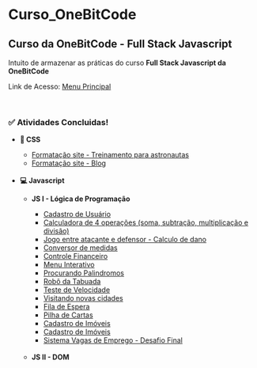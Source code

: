 # Curso_OneBitCode
<h2>Curso da OneBitCode - Full Stack Javascript</h2>
<p>
Intuito de armazenar as práticas do curso <strong>Full Stack Javascript da OneBitCode</strong>
</p>
<p>Link de Acesso: <a href="https://gustarc.github.io/Curso_OneBitCode/">Menu Principal</a></p>
<br>

<h3>&#9989 <strong>Atividades Concluidas!</strong></h3>
    <ul>
        <li><strong>&#127912 CSS</strong></li>
            <ul>
                <li><a href="https://gustarc.github.io/Curso_OneBitCode/Modulo_CSS/Exercicio_TreinamentoAstronautas/index.html" target="_blank">Formatação site - Treinamento para astronautas</a></li>
                <li><a href="https://gustarc.github.io/Curso_OneBitCode/Modulo_CSS/Exercicio_RecriandoSite_Blog/index.html" target="_blank">Formatação site - Blog</a></li>
            </ul>
            <br>
        <li><strong>&#128187 Javascript</strong></li>
            <ul>
                <li><strong>JS I - Lógica de Programação</strong></li>
                <ul>
                    <li><a href="https://gustarc.github.io/Curso_OneBitCode/Modulo_Javascript/Exercicio_CadastroDeUsuario/index.html" target="_blank">Cadastro de Usuário</a></li>
                    <li><a href="https://gustarc.github.io/Curso_OneBitCode/Modulo_Javascript/Exercicio_Calculador4Op/index.html" target="_blank">Calculadora de 4 operações (soma, subtração, multiplicação e divisão)</a></li>
                    <li><a href="https://gustarc.github.io/Curso_OneBitCode/Modulo_Javascript/Exercicio_CalculoDeDano/index.html" target="_blank">Jogo entre atacante e defensor - Calculo de dano</a></li>
                    <li><a href="https://gustarc.github.io/Curso_OneBitCode/Modulo_Javascript/Exercicio_CalculoDeMedidas/index.html" target="_blank">Conversor de medidas</a></li>
                    <li><a href="https://gustarc.github.io/Curso_OneBitCode/Modulo_Javascript/Exercicio_ControleFinanceiro/index.html" target="_blank">Controle Financeiro</a></li>
                    <li><a href="https://gustarc.github.io/Curso_OneBitCode/Modulo_Javascript/Exercicio_MenuInterativo/index.html" target="_blank">Menu Interativo</a></li>
                    <li><a href="https://gustarc.github.io/Curso_OneBitCode/Modulo_Javascript/Exercicio_ProcurandoPalindromos/index.html" target="_blank">Procurando Palindromos</a></li>
                    <li><a href="https://gustarc.github.io/Curso_OneBitCode/Modulo_Javascript/Exercicio_RoboDaTabuada/index.html" target="_blank">Robô da Tabuada</a></li>
                    <li><a href="https://gustarc.github.io/Curso_OneBitCode/Modulo_Javascript/Exercicio_TesteDeVelocidade/index.html" target="_blank">Teste de Velocidade</a></li>
                    <li><a href="https://gustarc.github.io/Curso_OneBitCode/Modulo_Javascript/Exercicio_VisitandoNovasCidades/index.html" target="_blank">Visitando novas cidades</a></li>
                    <li><a href="https://gustarc.github.io/Curso_OneBitCode/Modulo_Javascript/Exercicio_FilaDeEspera/index.html" target="_blank">Fila de Espera</a></li>
                    <li><a href="https://gustarc.github.io/Curso_OneBitCode/Modulo_Javascript/Exercicio_PilhaDeCartas/index.html" target="_blank">Pilha de Cartas</a></li>
                    <li><a href="https://gustarc.github.io/Curso_OneBitCode/Modulo_Javascript/Exercicio_CadastroDeImoveis/index.html">Cadastro de Imóveis</a></li>
                    <li><a href="https://gustarc.github.io/Curso_OneBitCode/Modulo_Javascript/Exercicio_CalculadoraGeometrica/index.html">Cadastro de Imóveis</a></li>
                    <li><a href="https://gustarc.github.io/Curso_OneBitCode/Modulo_Javascript/Exercicio_SistemaVagasDeEmprego-DesafioFinal/index.html">Sistema Vagas de Emprego - Desafio Final</a></li>
                </ul>
                <br>
                <li><strong>JS II - DOM</strong></li>
            </ul>
    </ul>
